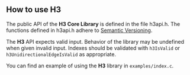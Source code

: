 How to use H3
---

The public API of the __H3 Core Library__ is defined in the file h3api.h. The functions defined in h3api.h adhere to [Semantic Versioning](http://semver.org/).

The __H3__ API expects valid input. Behavior of the library may be undefined when given invalid input. Indexes should be validated with `h3IsValid` or `h3UnidirectionalEdgeIsValid` as appropriate.

You can find an example of using the __H3__ library in `examples/index.c`.

